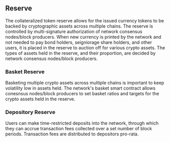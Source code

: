 ## Reserve
The collateralized token reserve allows for the issued currency tokens to be backed by cryptographic assets across multiple chains. The reserve is controlled by multi-signature authorization of network consensus nodes/block producers. When new currency is printed by the network and not needed to pay bond holders, seigniorage share holders, and other users, it is placed in the reserve to auction off for various crypto assets. The types of assets held in the reserve, and their proportion, are decided by network consensus nodes/block producers.  

### Basket Reserve
Basketing multiple crypto assets across multiple chains is important to keep volatility low in assets held. The network's basket smart contract allows conesnsus nodes/block producers to set basket ratios and targets for the crypto assets held in the reserve.

### Depository Reserve
Users can make time-restricted deposits into the network, through which they can accrue transaction fees collected over a set number of block periods. Transaction fees are distributed to depositors pro-rata.